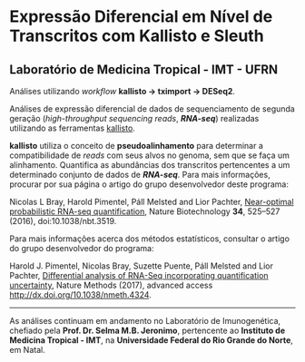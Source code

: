 # Expressão Diferencial em Nível de Transcritos com Kallisto e Sleuth
## Laboratório de Medicina Tropical - IMT - UFRN

Análises utilizando _workflow_ **kallisto -> tximport -> DESeq2**.  

Análises de expressão diferencial de dados de sequenciamento de segunda geração (_high-throughput sequencing reads_, **_RNA-seq_**) realizadas utilizando as ferramentas [kallisto](https://pachterlab.github.io/kallisto/).  

**kallisto** utiliza o conceito de **pseudoalinhamento** para determinar a compatibilidade de _reads_ com seus alvos no genoma, sem que se faça um alinhamento. Quantifica as abundâncias dos transcritos pertencentes a um determinado conjunto de dados de **_RNA-seq_**. Para mais informações, procurar por sua página o artigo do grupo desenvolvedor deste programa:  

Nicolas L Bray, Harold Pimentel, Páll Melsted and Lior Pachter, [Near-optimal probabilistic RNA-seq quantification](https://www.nature.com/articles/nbt.3519), Nature Biotechnology **34**, 525–527 (2016), doi:10.1038/nbt.3519. 

Para mais informações acerca dos métodos estatísticos, consultar o artigo do grupo desenvolvedor do programa:  

Harold J. Pimentel, Nicolas Bray, Suzette Puente, Páll Melsted and Lior Pachter, [Differential analysis of RNA-Seq incorporating quantification uncertainty](https://www.nature.com/articles/nmeth.4324), Nature Methods (2017), advanced access http://dx.doi.org/10.1038/nmeth.4324.

-------------------
As análises continuam em andamento no Laboratório de Imunogenética, chefiado pela **Prof. Dr. Selma M.B. Jeronimo**, pertencente ao **Instituto de Medicina Tropical - IMT**, na **Universidade Federal do Rio Grande do Norte**, em Natal.

